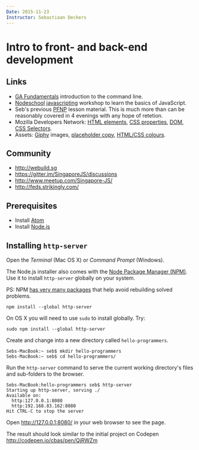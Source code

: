 ```yaml
---
Date: 2015-11-23
Instructor: Sebastiaan Deckers
---
```

# Intro to front- and back-end development

## Links
- [GA Fundamentals](http://fundamentals.generalassemb.ly/) introduction to the command line.
- [Nodeschool](http://nodeschool.io/) [javascripting](https://www.github.com/sethvincent/javascripting) workshop to learn the basics of JavaScript.
- Seb's previous [PFNP](https://github.com/cbas/pfnp) lesson material. This is much more than can be reasonably covered in 4 evenings with any hope of retetion.
- Mozilla Developers Network: [HTML elements](https://developer.mozilla.org/en/docs/Web/HTML/Element), [CSS properties](https://developer.mozilla.org/en-US/docs/Web/CSS/Reference), [DOM](https://developer.mozilla.org/en-US/docs/Web/API/Document_Object_Model), [CSS Selectors](http://www.w3.org/TR/css3-selectors/).
- Assets: [Giphy](http://giphy.com/gifs/pizza-king-of-the-hill-kVXtSmeOZoRIQ) images, [placeholder copy](https://baconipsum.com), [HTML/CSS colours](http://colours.neilorangepeel.com/).

## Community
- http://webuild.sg
- https://gitter.im/SingaporeJS/discussions
- http://www.meetup.com/Singapore-JS/
- http://feds.strikingly.com/

## Prerequisites
- Install [Atom](https://atom.io)
- Install [Node.js](https://nodejs.org)

## Installing `http-server`
Open the *Terminal* (Mac OS X) or *Command Prompt* (Windows).

The Node.js installer also comes with the [Node Package Manager (NPM)](https://www.npmjs.com/). Use it to install `http-server` globally on your system.

PS: NPM [has very many packages](http://www.modulecounts.com/) that help avoid rebuilding solved problems.
```
npm install --global http-server
```

On OS X you will need to use `sudo` to install globally. Try:
```
sudo npm install --global http-server
```

Create and change into a new directory called `hello-programmers`.
```
Sebs-MacBook:~ seb$ mkdir hello-programmers
Sebs-MacBook:~ seb$ cd hello-programmers/
```

Run the `http-server` command to serve the current working directory's files and sub-folders to the browser.
```
Sebs-MacBook:hello-programmers seb$ http-server
Starting up http-server, serving ./
Available on:
  http:127.0.0.1:8080
  http:192.168.83.162:8080
Hit CTRL-C to stop the server
```

Open <http://127.0.0.1:8080/> in your web browser to see the page.

The result should look similar to the initial project on Codepen <http://codepen.io/cbas/pen/QjRWZm>
